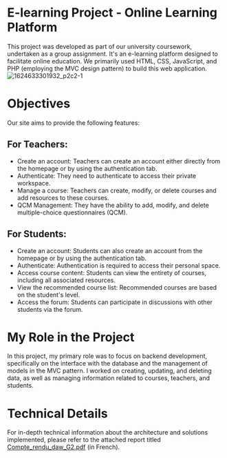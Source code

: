 # E-learning Project - Online Learning Platform

This project was developed as part of our university coursework, undertaken as a group assignment. It's an e-learning platform designed to facilitate online education. We primarily used HTML, CSS, JavaScript, and PHP (employing the MVC design pattern) to build this web application.
![1624633301932_p2c2-1](https://github.com/IsmailSALAH2000/webApp/assets/116093616/477f2eee-33df-410a-a140-e6ea9d5aacda)

# Objectives

Our site aims to provide the following features:
## For Teachers:
- Create an account: Teachers can create an account either directly from the homepage or by using the authentication tab.
- Authenticate: They need to authenticate to access their private workspace.
- Manage a course: Teachers can create, modify, or delete courses and add resources to these courses.
- QCM Management: They have the ability to add, modify, and delete multiple-choice questionnaires (QCM).
## For Students:
- Create an account: Students can also create an account from the homepage or by using the authentication tab.
- Authenticate: Authentication is required to access their personal space.
- Access course content: Students can view the entirety of courses, including all associated resources.
- View the recommended course list: Recommended courses are based on the student's level.
- Access the forum: Students can participate in discussions with other students via the forum.

# My Role in the Project

In this project, my primary role was to focus on backend development, specifically on the interface with the database and the management of models in the MVC pattern. I worked on creating, updating, and deleting data, as well as managing information related to courses, teachers, and students.

# Technical Details
For in-depth technical information about the architecture and solutions implemented, please refer to the attached report titled [Compte_rendu_daw_G2.pdf](https://github.com/IsmailSALAH2000/webApp/blob/main/Compte_rendu_daw_G2.pdf) (in French).
